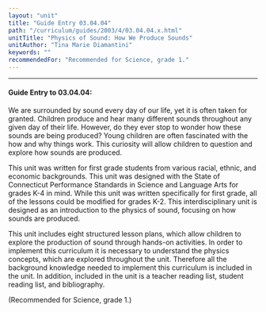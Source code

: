 ```yaml
---
layout: "unit"
title: "Guide Entry 03.04.04"
path: "/curriculum/guides/2003/4/03.04.04.x.html"
unitTitle: "Physics of Sound: How We Produce Sounds"
unitAuthor: "Tina Marie Diamantini"
keywords: ""
recommendedFor: "Recommended for Science, grade 1."
---
```

<body>
<hr/>
 <h4>
  Guide Entry to 03.04.04:
 </h4>
 <p>
  We are surrounded by sound every day of our life, yet it is often taken for granted.  Children produce and hear many different sounds throughout any given day of their life.  However, do they ever stop to wonder how these sounds are being produced?  Young children are often fascinated with the how and why things work.  This curiosity will allow children to question and explore how sounds are produced.
 </p>
<p>
  This unit was written for first grade students from various racial, ethnic, and economic backgrounds.  This unit was designed with the State of Connecticut Performance Standards in Science and Language Arts for grades K-4 in mind.  While this unit was written specifically for first grade, all of the lessons could be modified for grades K-2.  This interdisciplinary unit is designed as an introduction to the physics of sound, focusing on how sounds are produced.
 </p>
<p>
  This unit includes eight structured lesson plans, which allow children to explore the production of sound through hands-on activities.  In order to implement this curriculum it is necessary to understand the physics concepts, which are explored throughout the unit.  Therefore all the background knowledge needed to implement this curriculum is included in the unit.  In addition, included in the unit is a teacher reading list, student reading list, and bibliography.
 </p>
<p>
  (Recommended for Science, grade 1.)
 </p>

</body>